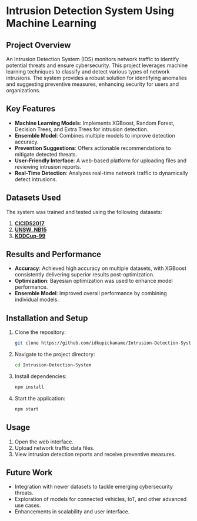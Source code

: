 # Intrusion Detection System Using Machine Learning

## Project Overview

An Intrusion Detection System (IDS) monitors network traffic to identify potential threats and ensure cybersecurity. This project leverages machine learning techniques to classify and detect various types of network intrusions. The system provides a robust solution for identifying anomalies and suggesting preventive measures, enhancing security for users and organizations.

## Key Features

- **Machine Learning Models**: Implements XGBoost, Random Forest, Decision Trees, and Extra Trees for intrusion detection.
- **Ensemble Model**: Combines multiple models to improve detection accuracy.
- **Prevention Suggestions**: Offers actionable recommendations to mitigate detected threats.
- **User-Friendly Interface**: A web-based platform for uploading files and reviewing intrusion reports.
- **Real-Time Detection**: Analyzes real-time network traffic to dynamically detect intrusions.

## Datasets Used

The system was trained and tested using the following datasets:  
1. **[CICIDS2017](https://www.unb.ca/cic/datasets/ids-2017.html)**  
2. **[UNSW_NB15](https://research.unsw.edu.au/projects/unsw-nb15-dataset)**  
4. **[KDDCup-99](http://kdd.ics.uci.edu/databases/kddcup99/kddcup99.html)**  


## Results and Performance

- **Accuracy**: Achieved high accuracy on multiple datasets, with XGBoost consistently delivering superior results post-optimization.
- **Optimization**: Bayesian optimization was used to enhance model performance.
- **Ensemble Model**: Improved overall performance by combining individual models.


## Installation and Setup

1. Clone the repository:  
   ```bash
   git clone https://github.com/idkupickaname/Intrusion-Detection-System.git
   ```
2. Navigate to the project directory:  
   ```bash
   cd Intrusion-Detection-System
   ```
3. Install dependencies:  
   ```bash
   npm install
   ```
4. Start the application:  
   ```bash
   npm start
   ```

## Usage

1. Open the web interface.  
2. Upload network traffic data files.  
3. View intrusion detection reports and receive preventive measures.  

## Future Work

- Integration with newer datasets to tackle emerging cybersecurity threats.
- Exploration of models for connected vehicles, IoT, and other advanced use cases.
- Enhancements in scalability and user interface.
